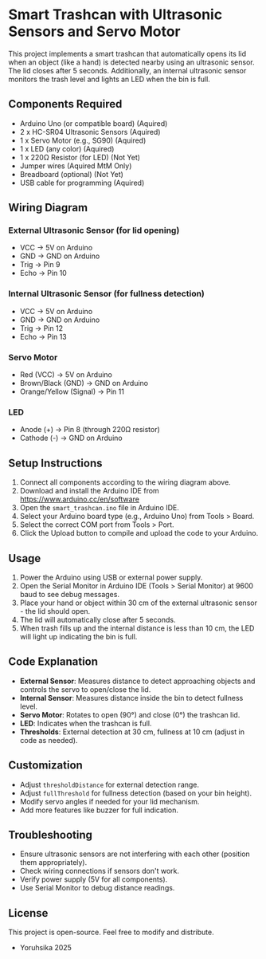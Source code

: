 # Smart Trashcan with Ultrasonic Sensors and Servo Motor

This project implements a smart trashcan that automatically opens its lid when an object (like a hand) 
is detected nearby using an ultrasonic sensor. The lid closes after 5 seconds. 
Additionally, an internal ultrasonic sensor monitors the trash level and 
lights an LED when the bin is full.

## Components Required

- Arduino Uno (or compatible board) (Aquired)
- 2 x HC-SR04 Ultrasonic Sensors (Aquired)
- 1 x Servo Motor (e.g., SG90) (Aquired)
- 1 x LED (any color) (Aquired)
- 1 x 220Ω Resistor (for LED) (Not Yet)
- Jumper wires (Aquired MtM Only)
- Breadboard (optional) (Not Yet)
- USB cable for programming (Aquired)

## Wiring Diagram

### External Ultrasonic Sensor (for lid opening)
- VCC → 5V on Arduino
- GND → GND on Arduino
- Trig → Pin 9
- Echo → Pin 10

### Internal Ultrasonic Sensor (for fullness detection)
- VCC → 5V on Arduino
- GND → GND on Arduino
- Trig → Pin 12
- Echo → Pin 13

### Servo Motor
- Red (VCC) → 5V on Arduino
- Brown/Black (GND) → GND on Arduino
- Orange/Yellow (Signal) → Pin 11

### LED
- Anode (+) → Pin 8 (through 220Ω resistor)
- Cathode (-) → GND on Arduino

## Setup Instructions

1. Connect all components according to the wiring diagram above.
2. Download and install the Arduino IDE from https://www.arduino.cc/en/software
3. Open the `smart_trashcan.ino` file in Arduino IDE.
4. Select your Arduino board type (e.g., Arduino Uno) from Tools > Board.
5. Select the correct COM port from Tools > Port.
6. Click the Upload button to compile and upload the code to your Arduino.

## Usage

1. Power the Arduino using USB or external power supply.
2. Open the Serial Monitor in Arduino IDE (Tools > Serial Monitor) at 9600 baud to see debug messages.
3. Place your hand or object within 30 cm of the external ultrasonic sensor - the lid should open.
4. The lid will automatically close after 5 seconds.
5. When trash fills up and the internal distance is less than 10 cm, the LED will light up indicating the bin is full.

## Code Explanation

- **External Sensor**: Measures distance to detect approaching objects and controls the servo to open/close the lid.
- **Internal Sensor**: Measures distance inside the bin to detect fullness level.
- **Servo Motor**: Rotates to open (90°) and close (0°) the trashcan lid.
- **LED**: Indicates when the trashcan is full.
- **Thresholds**: External detection at 30 cm, fullness at 10 cm (adjust in code as needed).

## Customization

- Adjust `thresholdDistance` for external detection range.
- Adjust `fullThreshold` for fullness detection (based on your bin height).
- Modify servo angles if needed for your lid mechanism.
- Add more features like buzzer for full indication.

## Troubleshooting

- Ensure ultrasonic sensors are not interfering with each other (position them appropriately).
- Check wiring connections if sensors don't work.
- Verify power supply (5V for all components).
- Use Serial Monitor to debug distance readings.

## License

This project is open-source. Feel free to modify and distribute.
- Yoruhsika 2025